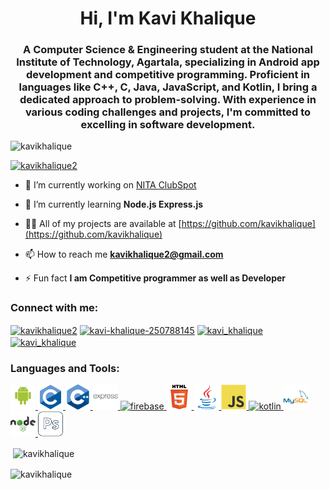 

<!--
**kavikhalique/kavikhalique** is a ✨ _special_ ✨ repository because its `README.md` (this file) appears on your GitHub profile.

Here are some ideas to get you started:

- 🔭 I’m currently working on ...
- 🌱 I’m currently learning ...
- 👯 I’m looking to collaborate on ...
- 🤔 I’m looking for help with ...
- 💬 Ask me about ...
- 📫 How to reach me: ...
- 😄 Pronouns: ...
- ⚡ Fun fact: ...
-->

<h1 align="center">Hi, I'm Kavi Khalique</h1>
<h3 align="center">A Computer Science & Engineering student at the National Institute of Technology, Agartala, specializing in Android app development and competitive programming. Proficient in languages like C++, C, Java, JavaScript, and Kotlin, I bring a dedicated approach to problem-solving. With experience in various coding challenges and projects, I'm committed to excelling in software development.</h3>

<p align="left"> <img src="https://komarev.com/ghpvc/?username=kavikhalique&label=Profile%20views&color=0e75b6&style=flat" alt="kavikhalique" /> </p>

<p align="left"> <a href="https://twitter.com/kavikhalique2" target="blank"><img src="https://img.shields.io/twitter/follow/kavikhalique2?logo=twitter&style=for-the-badge" alt="kavikhalique2" /></a> </p>

- 🔭 I’m currently working on [NITA ClubSpot](https://github.com/kavikhalique/NITA_ClubSpot)

- 🌱 I’m currently learning **Node.js Express.js**

- 👨‍💻 All of my projects are available at [https://github.com/kavikhalique](https://github.com/kavikhalique)

- 📫 How to reach me **kavikhalique2@gmail.com**

- ⚡ Fun fact **I am Competitive programmer as well as Developer**

<h3 align="left">Connect with me:</h3>
<p align="left">
<a href="https://twitter.com/kavikhalique2" target="blank"><img align="center" src="https://raw.githubusercontent.com/rahuldkjain/github-profile-readme-generator/master/src/images/icons/Social/twitter.svg" alt="kavikhalique2" height="30" width="40" /></a>
<a href="https://linkedin.com/in/kavi-khalique-250788145" target="blank"><img align="center" src="https://raw.githubusercontent.com/rahuldkjain/github-profile-readme-generator/master/src/images/icons/Social/linked-in-alt.svg" alt="kavi-khalique-250788145" height="30" width="40" /></a>
<a href="https://instagram.com/kavi_khalique" target="blank"><img align="center" src="https://raw.githubusercontent.com/rahuldkjain/github-profile-readme-generator/master/src/images/icons/Social/instagram.svg" alt="kavi_khalique" height="30" width="40" /></a>
<a href="https://codeforces.com/profile/kavi_khalique" target="blank"><img align="center" src="https://raw.githubusercontent.com/rahuldkjain/github-profile-readme-generator/master/src/images/icons/Social/codeforces.svg" alt="kavi_khalique" height="30" width="40" /></a>
</p>

<h3 align="left">Languages and Tools:</h3>
<p align="left"> <a href="https://developer.android.com" target="_blank" rel="noreferrer"> <img src="https://raw.githubusercontent.com/devicons/devicon/master/icons/android/android-original-wordmark.svg" alt="android" width="40" height="40"/> </a> <a href="https://www.cprogramming.com/" target="_blank" rel="noreferrer"> <img src="https://raw.githubusercontent.com/devicons/devicon/master/icons/c/c-original.svg" alt="c" width="40" height="40"/> </a> <a href="https://www.w3schools.com/cpp/" target="_blank" rel="noreferrer"> <img src="https://raw.githubusercontent.com/devicons/devicon/master/icons/cplusplus/cplusplus-original.svg" alt="cplusplus" width="40" height="40"/> </a> <a href="https://expressjs.com" target="_blank" rel="noreferrer"> <img src="https://raw.githubusercontent.com/devicons/devicon/master/icons/express/express-original-wordmark.svg" alt="express" width="40" height="40"/> </a> <a href="https://firebase.google.com/" target="_blank" rel="noreferrer"> <img src="https://www.vectorlogo.zone/logos/firebase/firebase-icon.svg" alt="firebase" width="40" height="40"/> </a> <a href="https://www.w3.org/html/" target="_blank" rel="noreferrer"> <img src="https://raw.githubusercontent.com/devicons/devicon/master/icons/html5/html5-original-wordmark.svg" alt="html5" width="40" height="40"/> </a> <a href="https://www.java.com" target="_blank" rel="noreferrer"> <img src="https://raw.githubusercontent.com/devicons/devicon/master/icons/java/java-original.svg" alt="java" width="40" height="40"/> </a> <a href="https://developer.mozilla.org/en-US/docs/Web/JavaScript" target="_blank" rel="noreferrer"> <img src="https://raw.githubusercontent.com/devicons/devicon/master/icons/javascript/javascript-original.svg" alt="javascript" width="40" height="40"/> </a> <a href="https://kotlinlang.org" target="_blank" rel="noreferrer"> <img src="https://www.vectorlogo.zone/logos/kotlinlang/kotlinlang-icon.svg" alt="kotlin" width="40" height="40"/> </a> <a href="https://www.mysql.com/" target="_blank" rel="noreferrer"> <img src="https://raw.githubusercontent.com/devicons/devicon/master/icons/mysql/mysql-original-wordmark.svg" alt="mysql" width="40" height="40"/> </a> <a href="https://nodejs.org" target="_blank" rel="noreferrer"> <img src="https://raw.githubusercontent.com/devicons/devicon/master/icons/nodejs/nodejs-original-wordmark.svg" alt="nodejs" width="40" height="40"/> </a> <a href="https://www.photoshop.com/en" target="_blank" rel="noreferrer"> <img src="https://raw.githubusercontent.com/devicons/devicon/master/icons/photoshop/photoshop-line.svg" alt="photoshop" width="40" height="40"/> </a> </p>

<p>&nbsp;<img align="center" src="https://github-readme-stats.vercel.app/api?username=kavikhalique&show_icons=true&locale=en" alt="kavikhalique" /></p>

<p><img align="center" src="https://github-readme-streak-stats.herokuapp.com/?user=kavikhalique&" alt="kavikhalique" /></p>
